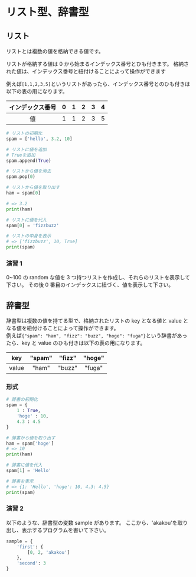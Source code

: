 # リスト型、辞書型

## リスト

リストとは複数の値を格納できる値です。

リストが格納する値は 0 から始まるインデックス番号とひも付きます。
格納された値は、インデックス番号と紐付けることによって操作ができます

例えば`[1,1,2,3,5]`というリストがあったら、インデックス番号とのひも付きは以下の表の用になります。

| インデックス番号 |  0  |  1  |  2  |  3  |  4  |
| :--------------: | :-: | :-: | :-: | :-: | :-: |
|        値        |  1  |  1  |  2  |  3  |  5  |

```py
# リストの初期化
spam = ['hello', 3.2, 10]

# リストに値を追加
# Trueを追加
spam.append(True)

# リストから値を消去
spam.pop(0)

# リストから値を取り出す
ham = spam[0]

# => 3.2
print(ham)

# リストに値を代入
spam[0] = 'fizzbuzz'

# リストの中身を表示
# => ['fizzbuzz', 10, True]
print(spam)

```

### 演習 1

0~100 の random な値を 3 つ持つリストを作成し、それらのリストを表示して下さい。
その後 0 番目のインデックスに紐づく、値を表示して下さい。

## 辞書型

辞書型は複数の値を持てる型で、格納されたリストの key となる値と value となる値を紐付けることによって操作ができます。  
例えば`{"spam": "ham", "fizz": "buzz", "hoge": "fuga"}`という辞書があったら、key と value のひも付きは以下の表の用になります。

|  key  | "spam" | "fizz" | "hoge" |
| :---: | :----: | :----: | :----: |
| value | "ham"  | "buzz" | "fuga" |

### 形式

```py
# 辞書の初期化
spam = {
    1 : True,
    'hoge' : 10,
    4.3 : 4.5
}

# 辞書から値を取り出す
ham = spam['hoge']
# => 10
print(ham)

# 辞書に値を代入
spam[1] = 'Hello'

# 辞書を表示
# => {1: 'Hello', 'hoge': 10, 4.3: 4.5}
print(spam)
```

### 演習 2

以下のような、辞書型の変数 sample があります。
ここから、'akakou'を取り出し、表示するプログラムを書いて下さい。

```py
sample = {
    'first': {
        [0, 2, 'akakou']
    },
    'second': 3
}
```
